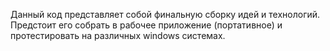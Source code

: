 Данный код представляет собой финальную сборку идей и технологий.
Предстоит его собрать в рабочее приложение (портативное) и протестировать на различных windows системах.
